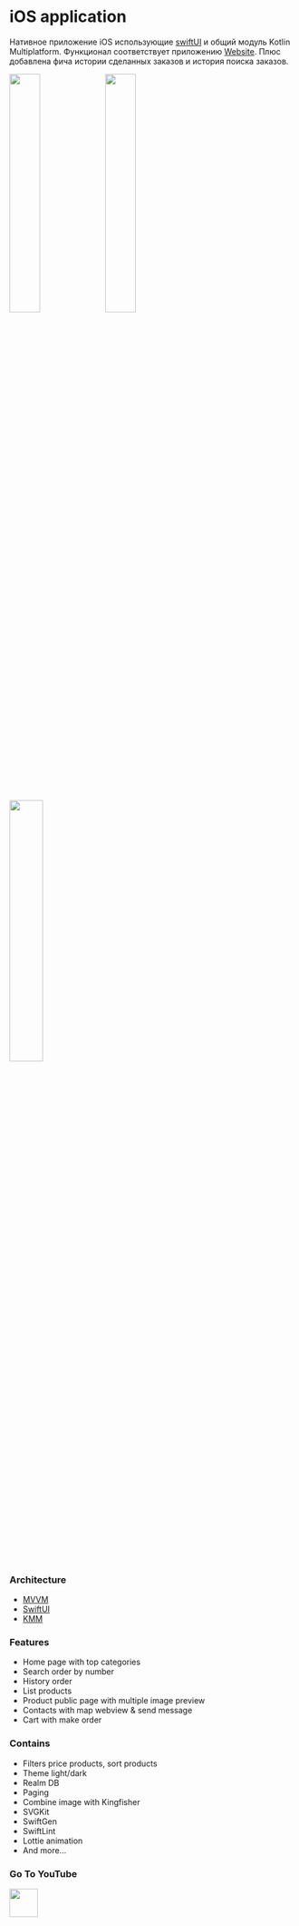 iOS application
===

Нативное приложение iOS использующие [swiftUI](https://developer.apple.com/xcode/swiftui/) и общий модуль Kotlin Multiplatform.
Функционал соответствует приложению [Website](/km-shop/web/website/about/).
Плюс добавлена фича истории сделанных заказов и история поиска заказов.

<div class="PrettyImage">
    <div class="PrettyImagesList">
        <img src="/km-shop/images/ios/ios_l.png" style="width: 32.8%;"/>
        <img src="/km-shop/images/ios/ios_d.png" style="width: 32.8%;"/>
        <img src="/km-shop/images/ios/ios_anim.gif" style="width: 34.35%;"/>
    </div>
</div>

### Architecture
* [MVVM](https://en.wikipedia.org/wiki/Model%E2%80%93view%E2%80%93viewmodel)
* [SwiftUI](https://developer.apple.com/xcode/swiftui/)
* [KMM](https://kotlinlang.org/docs/multiplatform-mobile-getting-started.html)

### Features
* Home page with top categories
* Search order by number
* History order
* List products
* Product public page with multiple image preview
* Contacts with map webview & send message
* Cart with make order

### Contains
* Filters price products, sort products
* Theme light/dark
* Realm DB
* Paging
* Combine image with Kingfisher
* SVGKit
* SwiftGen
* SwiftLint
* Lottie animation
* And more...

### Go To YouTube

<a target="_blank" href="https://youtu.be/-13YHU-PSG8">
    <img src="/km-shop/images/btn_youtube.gif" style="height: 50px;">
</a>